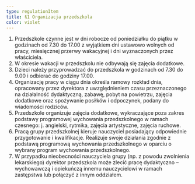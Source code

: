 ```yaml
---
type: regulationItem
title: §1 Organizacja przedszkola
color: violet
---
```


1. Przedszkole czynne jest w dni robocze od poniedziałku do piątku w godzinach od 7.30 do 17.00 z wyjątkiem dni ustawowo wolnych od pracy, miesięcznej przerwy wakacyjnej i dni wyznaczonych przez właściciela.
2. W okresie wakacji w przedszkolu nie odbywają się zajęcia dodatkowe.
3. Dzieci należy przyprowadzać do przedszkola w godzinach od 7.30 do 9.00 i odbierać do godziny 17.00.
4. Organizację pracy w ciągu dnia określa ramowy rozkład dnia, opracowany przez dyrektora z uwzględnieniem czasu przeznaczonego na działalność dydaktyczną, zabawę, pobyt na powietrzu, zajęcia dodatkowe oraz spożywanie posiłków i odpoczynek, podany do wiadomości rodziców.
5. Przedszkole organizuje zajęcia dodatkowe, wykraczające poza zakres podstawy programowej wychowania przedszkolnego w ramach czesnego: j. angielski, rytmika, zajęcia artystyczne, zajęcia ruchowe.
6. Pracą grupy przedszkolnej kieruje nauczyciel posiadający odpowiednie przygotowanie
   i kwalifikacje. Realizuje swoje działania zgodnie z podstawą programową wychowania przedszkolnego w oparciu o wybrany program wychowania przedszkolnego.
7. W przypadku nieobecności nauczyciela grupy (np. z powodu zwolnienia lekarskiego) dyrektor przedszkola może zlecić pracę dydaktyczno – wychowawczą i opiekuńczą innemu nauczycielowi w ramach zastępstwa lub połączyć z innym oddziałem.
